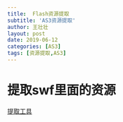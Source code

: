 ```yaml
---
title:  Flash资源提取
subtitle: 'AS3资源提取'
author: 王壮壮
layout: post
date: 2019-06-12
categories: [AS3]
tags: [资源提取,AS3]
---
```

# 提取swf里面的资源

[提取工具](https://github.com/jindrapetrik/jpexs-decompiler "JPEXS Free Flash Decompiler")



 
